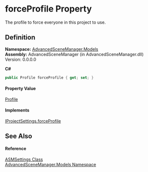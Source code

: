 # forceProfile Property


The profile to force everyone in this project to use.



## Definition
**Namespace:** <a href="N_AdvancedSceneManager_Models">AdvancedSceneManager.Models</a>  
**Assembly:** AdvancedSceneManager (in AdvancedSceneManager.dll) Version: 0.0.0.0

**C#**
``` C#
public Profile forceProfile { get; set; }
```



#### Property Value
<a href="T_AdvancedSceneManager_Models_Profile">Profile</a>

#### Implements
<a href="P_AdvancedSceneManager_DependencyInjection_IProjectSettings_forceProfile">IProjectSettings.forceProfile</a>  


## See Also


#### Reference
<a href="T_AdvancedSceneManager_Models_ASMSettings">ASMSettings Class</a>  
<a href="N_AdvancedSceneManager_Models">AdvancedSceneManager.Models Namespace</a>  
